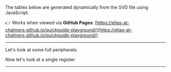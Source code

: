 The tables below are generated dynamically from the SVD file using JavaScript.

👉 Works when viewed via **GitHub Pages**: [https://elias-at-chalmers.github.io/quickguide-playground/](https://elias-at-chalmers.github.io/quickguide-playground/)

---

Let's look at some full peripherals:

<div class="peripheral-view" data-peripheral-name="RNG"></div>
<div class="peripheral-view" data-peripheral-name="GPIOA"></div>


Now let's look at a single register

<div class="register-view" data-peripheral-name="GPIOA" data-register-name="OUTDR"></div>

---

<script src="viewer.js"></script>
